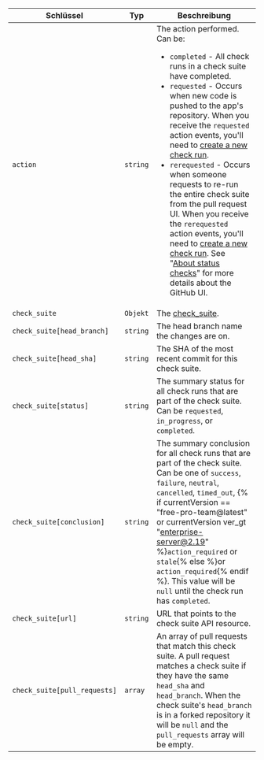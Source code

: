 | Schlüssel                    | Typ      | Beschreibung                                                                                                                                                                                                                                                                                                                                                                                   |
| ---------------------------- | -------- | ---------------------------------------------------------------------------------------------------------------------------------------------------------------------------------------------------------------------------------------------------------------------------------------------------------------------------------------------------------------------------------------------- |
| `action`                     | `string` | The action performed. Can be:<ul><li>`completed` - All check runs in a check suite have completed.</li><li>`requested` - Occurs when new code is pushed to the app's repository. When you receive the `requested` action events, you'll need to [create a new check run](/v3/checks/runs/#create-a-check-run).</li><li>`rerequested` - Occurs when someone requests to re-run the entire check suite from the pull request UI. When you receive the `rerequested` action events, you'll need to [create a new check run](/v3/checks/runs/#create-a-check-run). See "[About status checks](/articles/about-status-checks#checks)" for more details about the GitHub UI.</li></ul>                                                                                                                                                                                                                                                                                                                                         |
| `check_suite`                | `Objekt` | The [check_suite](/v3/checks/suites/).                                                                                                                                                                                                                                                                                                                                                         |
| `check_suite[head_branch]`   | `string` | The head branch name the changes are on.                                                                                                                                                                                                                                                                                                                                                       |
| `check_suite[head_sha]`      | `string` | The SHA of the most recent commit for this check suite.                                                                                                                                                                                                                                                                                                                                        |
| `check_suite[status]`        | `string` | The summary status for all check runs that are part of the check suite. Can be `requested`, `in_progress`, or `completed`.                                                                                                                                                                                                                                                                     |
| `check_suite[conclusion]`    | `string` | The summary conclusion for all check runs that are part of the check suite. Can be one of `success`, `failure`, `neutral`, `cancelled`, `timed_out`,  {% if currentVersion == "free-pro-team@latest" or currentVersion ver_gt "enterprise-server@2.19" %}`action_required` or `stale`{% else %}or `action_required`{% endif %}. This value will be `null` until the check run has `completed`. |
| `check_suite[url]`           | `string` | URL that points to the check suite API resource.                                                                                                                                                                                                                                                                                                                                               |
| `check_suite[pull_requests]` | `array`  | An array of pull requests that match this check suite. A pull request matches a check suite if they have the same `head_sha` and `head_branch`. When the check suite's `head_branch` is in a forked repository it will be `null` and the `pull_requests` array will be empty.                                                                                                                  |
